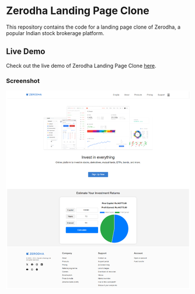 # Zerodha Landing Page Clone

This repository contains the code for a landing page clone of Zerodha, a popular Indian stock brokerage platform.

## Live Demo
Check out the live demo of Zerodha Landing Page Clone [here](https://kevin-the-dev.github.io/VS-Code-Landing-Page-Clone/).

### Screenshot

![Landing Page Screenshot](Preview.png)


